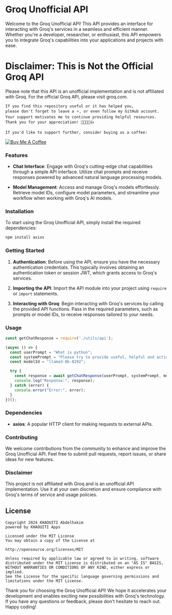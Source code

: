 # Groq Unofficial API


Welcome to the Groq Unofficial API! This API provides an interface for interacting with Groq's services in a seamless and efficient manner. Whether you're a developer, researcher, or enthusiast, this API empowers you to integrate Groq's capabilities into your applications and projects with ease.



# Disclaimer: This is Not the Official Groq API

Please note that this API is an unofficial implementation and is not affiliated with Groq. For the official Groq API, please visit groq.com.

```
If you find this repository useful or it has helped you,
please don't forget to leave a ⭐️, or even follow my GitHub account.
Your support motivates me to continue providing helpful resources.
Thank you for your appreciation! 🌟🚀💖😊👍

If you'd like to support further, consider buying us a coffee:
```
[![Buy Me A Coffee](https://img.shields.io/badge/Buy%20Me%20A%20Coffee--yellow.svg?style=for-the-badge&logo=buy-me-a-coffee)](https://www.buymeacoffee.com/kh.abdelhakim)

### Features

- **Chat Interface**: Engage with Groq's cutting-edge chat capabilities through a simple API interface. Utilize chat prompts and receive responses powered by advanced natural language processing models.
  
- **Model Management**: Access and manage Groq's models effortlessly. Retrieve model IDs, configure model parameters, and streamline your workflow when working with Groq's AI models.

### Installation

To start using the Groq Unofficial API, simply install the required dependencies:

```bash
npm install axios
```

### Getting Started

1. **Authentication**: Before using the API, ensure you have the necessary authentication credentials. This typically involves obtaining an authentication token or session JWT, which grants access to Groq's services.

2. **Importing the API**: Import the API module into your project using `require` or `import` statements.

3. **Interacting with Groq**: Begin interacting with Groq's services by calling the provided API functions. Pass in the required parameters, such as prompts or model IDs, to receive responses tailored to your needs.

### Usage

```javascript
const getChatResponse = require('./utils/api');

(async () => {
  const userPrompt = "What is python";
  const systemPrompt = "Please try to provide useful, helpful and actionable answers.";
  const modelId = "llama3-8b-8192";

  try {
    const response = await getChatResponse(userPrompt, systemPrompt, modelId);
    console.log("Response:", response);
  } catch (error) {
    console.error("Error:", error);
  }
})();
```

### Dependencies

- **axios**: A popular HTTP client for making requests to external APIs.

### Contributing

We welcome contributions from the community to enhance and improve the Groq Unofficial API. Feel free to submit pull requests, report issues, or share ideas for new features.

### Disclaimer

This project is not affiliated with Groq and is an unofficial API implementation. Use it at your own discretion and ensure compliance with Groq's terms of service and usage policies.

## License

```
Copyright 2024 KHAOUITI Abdelhakim
powered by KHAOUITI Apps

Licensed under the MIT License
You may obtain a copy of the License at

http://opensource.org/licenses/MIT

Unless required by applicable law or agreed to in writing, software
distributed under the MIT License is distributed on an "AS IS" BASIS,
WITHOUT WARRANTIES OR CONDITIONS OF ANY KIND, either express or implied.
See the License for the specific language governing permissions and
limitations under the MIT License.
```

Thank you for choosing the Groq Unofficial API! We hope it accelerates your development and enables exciting new possibilities with Groq's technology. If you have any questions or feedback, please don't hesitate to reach out. Happy coding!

